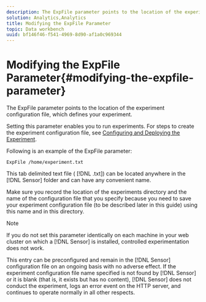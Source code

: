 ```yaml
---
description: The ExpFile parameter points to the location of the experiment configuration file, which defines your experiment.
solution: Analytics,Analytics
title: Modifying the ExpFile Parameter
topic: Data workbench
uuid: bf146f46-f541-4969-8d90-af1a0c969344
---
```


# Modifying the ExpFile Parameter{#modifying-the-expfile-parameter}

The ExpFile parameter points to the location of the experiment configuration file, which defines your experiment.

Setting this parameter enables you to run experiments. For steps to create the experiment configuration file, see [Configuring and Deploying the Experiment](../../../home/c-undst-ctrld-exp/t-crt-ctrld-exp/c-cnfg-dply-exp.md#concept-50f1de0242904698937bb72b3ea1b429).

Following is an example of the ExpFile parameter: 

```
ExpFile /home/experiment.txt
```

This tab delimited text file ( [!DNL .txt]) can be located anywhere in the [!DNL Sensor] folder and can have any convenient name.

Make sure you record the location of the experiments directory and the name of the configuration file that you specify because you need to save your experiment configuration file (to be described later in this guide) using this name and in this directory.

>[!NOTE]
>
>If you do not set this parameter identically on each machine in your web cluster on which a [!DNL Sensor] is installed, controlled experimentation does not work.

This entry can be preconfigured and remain in the [!DNL Sensor] configuration file on an ongoing basis with no adverse effect. If the experiment configuration file name specified is not found by [!DNL Sensor] or it is blank (that is, it exists but has no content), [!DNL Sensor] does not conduct the experiment, logs an error event on the HTTP server, and continues to operate normally in all other respects. 
